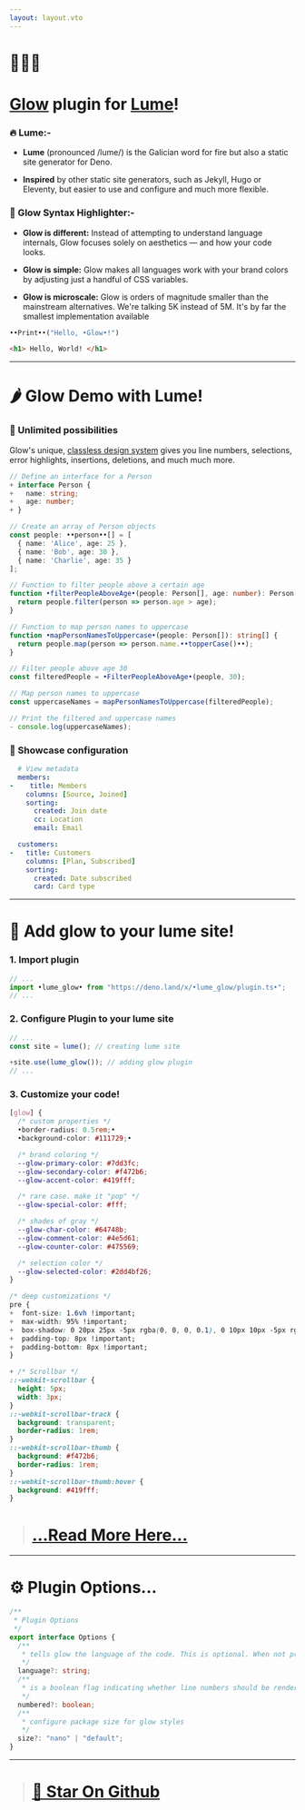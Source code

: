 ```yaml
---
layout: layout.vto
---
```


# 🦎🔥🔌
# [Glow](https://nuejs.org/blog/introducing-glow/) plugin for [Lume](https://lume.land)!

### 🔥 Lume:-

- **Lume** (pronounced /lume/) is the Galician word for fire but also a static
  site generator for Deno.

- **Inspired** by other static site generators, such as Jekyll, Hugo or
  Eleventy, but easier to use and configure and much more flexible.

### 🌟 Glow Syntax Highlighter:-

- **Glow is different:** Instead of attempting to understand language internals,
  Glow focuses solely on aesthetics — and how your code looks.

- **Glow is simple:** Glow makes all languages work with your brand colors by
  adjusting just a handful of CSS variables.

- **Glow is microscale:** Glow is orders of magnitude smaller than the
  mainstream alternatives. We're talking 5K instead of 5M. It's by far the
  smallest implementation available

```python
••Print••("Hello, •Glow•!")
```

```html
<h1> Hello, World! </h1>
```

---

# 🌶️ Glow Demo with Lume!

### 🔆 Unlimited possibilities

Glow's unique,
[classless design system](//nuejs.org/docs/concepts/syntax-highlighting.html#system)
gives you line numbers, selections, error highlights, insertions, deletions, and
much much more.

```typescript
// Define an interface for a Person
+ interface Person {
+   name: string;
+   age: number;
+ }

// Create an array of Person objects
const people: ••person••[] = [
  { name: 'Alice', age: 25 },
  { name: 'Bob', age: 30 },
  { name: 'Charlie', age: 35 }
];

// Function to filter people above a certain age
function •filterPeopleAboveAge•(people: Person[], age: number): Person[] {
  return people.filter(person => person.age > age);
}

// Function to map person names to uppercase
function •mapPersonNamesToUppercase•(people: Person[]): string[] {
  return people.map(person => person.name.••topperCase()••);
}

// Filter people above age 30
const filteredPeople = •FilterPeopleAboveAge•(people, 30);

// Map person names to uppercase
const uppercaseNames = mapPersonNamesToUppercase(filteredPeople);

// Print the filtered and uppercase names
- console.log(uppercaseNames);
```

### 📱 Showcase configuration

```yaml
  # View metadata
  members:
-    title: Members
    columns: [Source, Joined]
    sorting:
      created: Join date
      cc: Location
      email: Email

  customers:
-   title: Customers
    columns: [Plan, Subscribed]
    sorting:
      created: Date subscribed
      card: Card type
```

---

# 🙆 Add glow to your lume site!

### 1. Import plugin

```ts
// ...
import •lume_glow• from "https://deno.land/x/•lume_glow/plugin.ts•";
// ...
```

### 2. Configure Plugin to your lume site

```ts
// ...
const site = lume(); // creating lume site

+site.use(lume_glow()); // adding glow plugin
// ...
```

### 3. Customize your code!

```css
[glow] {
  /* custom properties */
  •border-radius: 0.5rem;•
  •background-color: #111729;•

  /* brand coloring */
  --glow-primary-color: #7dd3fc;
  --glow-secondary-color: #f472b6;
  --glow-accent-color: #419fff;

  /* rare case. make it "pop" */
  --glow-special-color: #fff;

  /* shades of gray */
  --glow-char-color: #64748b;
  --glow-comment-color: #4e5d61;
  --glow-counter-color: #475569;

  /* selection color */
  --glow-selected-color: #2dd4bf26;
}
```

```css
/* deep customizations */
pre {
+  font-size: 1.6vh !important;
+  max-width: 95% !important;
+  box-shadow: 0 20px 25px -5px rgba(0, 0, 0, 0.1), 0 10px 10px -5px rgba(0, 0, 0, 0.04);
+  padding-top: 8px !important;
+  padding-bottom: 8px !important;
}
```

```css
+ /* Scrollbar */
::-webkit-scrollbar {
  height: 5px;
  width: 3px;
}
::-webkit-scrollbar-track {
  background: transparent;
  border-radius: 1rem;
}
::-webkit-scrollbar-thumb {
  background: #f472b6;
  border-radius: 1rem;
}
::-webkit-scrollbar-thumb:hover {
  background: #419fff;
}
```

> # [...Read More Here...](https://nuejs.org/docs/concepts/syntax-highlighting.html#system)

---

# ⚙ Plugin Options...

```typescript
/**
 * Plugin Options
 */
export interface Options {
  /**
   * tells glow the language of the code. This is optional. When not provided, glow attempts to guess the language.
   */
  language?: string;
  /**
   * is a boolean flag indicating whether line numbers should be rendered
   */
  numbered?: boolean;
  /**
   * configure package size for glow styles
   */
  size?: "nano" | "default";
}
```

---

> # [🌟 Star On Github](https://github.com/ArnavK-09/lume_glow)
